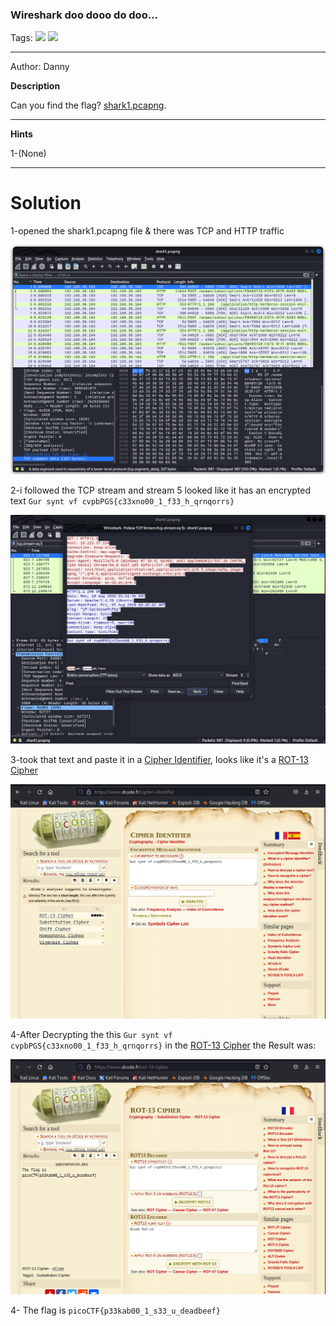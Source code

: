### Wireshark doo dooo do doo...
Tags: ![](https://img.shields.io/badge/Beginner_picoCTF_2021-blue) ![](https://img.shields.io/badge/Forensics-red)

------------
Author: Danny<br>

**Description**<br>

Can you find the flag? [shark1.pcapng](https://mercury.picoctf.net/static/4c996ecfb7fbada15a9799511f24dc99/shark1.pcapng).

------------

**Hints**<br>

1-(None)<br>

------------
# Solution

1-opened the shark1.pcapng file & there was TCP and HTTP traffic <br>

![](shark1.png)<br>

2-i followed the TCP stream and stream 5 looked like it has an encrypted text `Gur synt vf cvpbPGS{c33xno00_1_f33_h_qrnqorrs}`<br>

![](stream5.png)<br>

3-took that text and paste it in a [Cipher Identifier](https://www.dcode.fr/cipher-identifier), looks like it's a [ROT-13 Cipher](https://www.dcode.fr/rot-13-cipher) 

![](cipher.png)<br>

4-After Decrypting the this `Gur synt vf cvpbPGS{c33xno00_1_f33_h_qrnqorrs}` in the [ROT-13 Cipher](https://www.dcode.fr/rot-13-cipher) the Result was:<br>

![](rot13.png)<br>

4- The flag is `picoCTF{p33kab00_1_s33_u_deadbeef}`<br>
